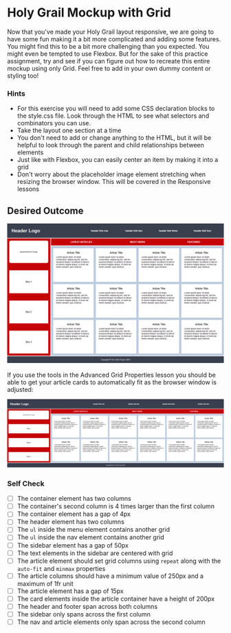 # Holy Grail Mockup with Grid

Now that you've made your Holy Grail layout responsive, we are going to have some fun making it a bit more complicated and adding some features. You might find this to be a bit more challenging than you expected. You might even be tempted to use Flexbox. But for the sake of this practice assignment, try and see if you can figure out how to recreate this entire mockup using only Grid. Feel free to add in your own dummy content or styling too!

### Hints

- For this exercise you will need to add some CSS declaration blocks to the style.css file. Look through the HTML to see what selectors and combinators you can use.
- Take the layout one section at a time
- You don't need to add or change anything to the HTML, but it will be helpful to look through the parent and child relationships between elements
- Just like with Flexbox, you can easily center an item by making it into a grid
- Don't worry about the placeholder image element stretching when resizing the browser window. This will be covered in the Responsive lessons

## Desired Outcome

![desired outcome](./desired-outcome.png)

If you use the tools in the Advanced Grid Properties lesson you should be able to get your article cards to automatically fit as the browser window is adjusted:

![desired outcome stretched](./desired-outcome-stretched.png)

### Self Check

- [ ] The container element has two columns
- [ ] The container's second column is 4 times larger than the first column
- [ ] The container element has a gap of 4px
- [ ] The header element has two columns
- [ ] The `ul` inside the menu element contains another grid
- [ ] The `ul` inside the nav element contains another grid
- [ ] The sidebar element has a gap of 50px
- [ ] The text elements in the sidebar are centered with grid
- [ ] The article element should set grid columns using `repeat` along with the `auto-fit` and `minmax` properties
- [ ] The article columns should have a minimum value of 250px and a maximum of 1fr unit
- [ ] The article element has a gap of 15px
- [ ] The card elements inside the article container have a height of 200px
- [ ] The header and footer span across both columns
- [ ] The sidebar only spans across the first column
- [ ] The nav and article elements only span across the second column

